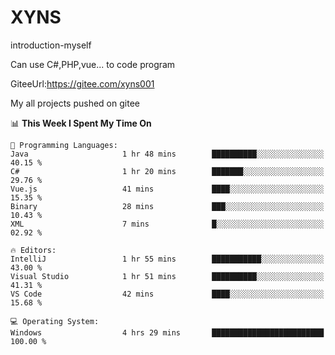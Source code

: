 # XYNS
introduction-myself

Can use C#,PHP,vue... to code program

GiteeUrl:https://gitee.com/xyns001

My all projects pushed on gitee

<!--START_SECTION:waka-->
📊 **This Week I Spent My Time On** 

```text
💬 Programming Languages: 
Java                     1 hr 48 mins        ██████████░░░░░░░░░░░░░░░   40.15 % 
C#                       1 hr 20 mins        ███████░░░░░░░░░░░░░░░░░░   29.76 % 
Vue.js                   41 mins             ████░░░░░░░░░░░░░░░░░░░░░   15.35 % 
Binary                   28 mins             ███░░░░░░░░░░░░░░░░░░░░░░   10.43 % 
XML                      7 mins              █░░░░░░░░░░░░░░░░░░░░░░░░   02.92 % 

🔥 Editors: 
IntelliJ                 1 hr 55 mins        ███████████░░░░░░░░░░░░░░   43.00 % 
Visual Studio            1 hr 51 mins        ██████████░░░░░░░░░░░░░░░   41.31 % 
VS Code                  42 mins             ████░░░░░░░░░░░░░░░░░░░░░   15.68 % 

💻 Operating System: 
Windows                  4 hrs 29 mins       █████████████████████████   100.00 % 
```


<!--END_SECTION:waka-->
